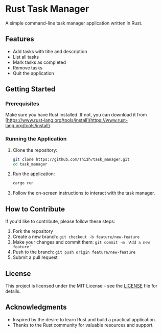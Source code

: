 # Rust Task Manager

A simple command-line task manager application written in Rust.

## Features

- Add tasks with title and description
- List all tasks
- Mark tasks as completed
- Remove tasks
- Quit the application

## Getting Started

### Prerequisites

Make sure you have Rust installed. If not, you can download it from [https://www.rust-lang.org/tools/install](https://www.rust-lang.org/tools/install).

### Running the Application

1. Clone the repository:

    ```bash
    git clone https://github.com/Thizh/task_manager.git
    cd task_manager
    ```

2. Run the application:

    ```bash
    cargo run
    ```

3. Follow the on-screen instructions to interact with the task manager.

## How to Contribute

If you'd like to contribute, please follow these steps:

1. Fork the repository
2. Create a new branch: `git checkout -b feature/new-feature`
3. Make your changes and commit them: `git commit -m 'Add a new feature'`
4. Push to the branch: `git push origin feature/new-feature`
5. Submit a pull request

## License

This project is licensed under the MIT License - see the [LICENSE](LICENSE) file for details.

## Acknowledgments

- Inspired by the desire to learn Rust and build a practical application.
- Thanks to the Rust community for valuable resources and support.
